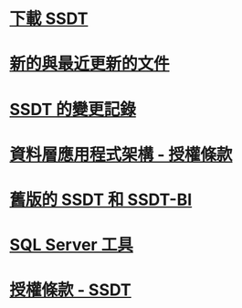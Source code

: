 # [下載 SSDT](download-sql-server-data-tools-ssdt.md)
# [新的與最近更新的文件](new-updated-ssdt.md)
# [SSDT 的變更記錄](changelog-for-sql-server-data-tools-ssdt.md)
# [資料層應用程式架構 - 授權條款](data-tier-application-framework-license-terms.md)
# [舊版的 SSDT 和 SSDT-BI](previous-releases-of-sql-server-data-tools-ssdt-and-ssdt-bi.md)
# [SQL Server 工具](sql-server-tools.md)
# [授權條款 - SSDT](sql-server-data-tools-license-terms.md)
